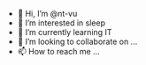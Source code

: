 - 👋 Hi, I’m @nt-vu
- 👀 I’m interested in sleep
- 🌱 I’m currently learning IT
- 💞️ I’m looking to collaborate on ...
- 📫 How to reach me ...

<!---
nt-vu/nt-vu is a ✨ special ✨ repository because its `README.md` (this file) appears on your GitHub profile.
You can click the Preview link to take a look at your changes.
--->
